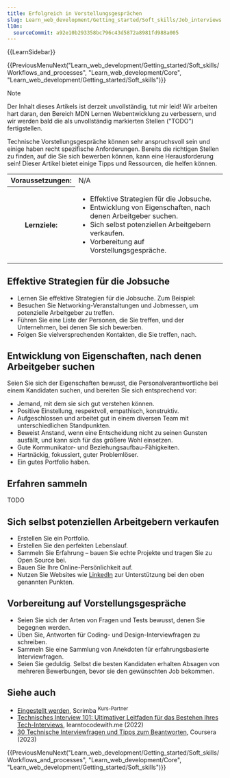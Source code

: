 ```yaml
---
title: Erfolgreich in Vorstellungsgesprächen
slug: Learn_web_development/Getting_started/Soft_skills/Job_interviews
l10n:
  sourceCommit: a92e10b293358bc796c43d5872a8981fd988a005
---
```


{{LearnSidebar}}

{{PreviousMenuNext("Learn_web_development/Getting_started/Soft_skills/Workflows_and_processes", "Learn_web_development/Core", "Learn_web_development/Getting_started/Soft_skills")}}

> [!NOTE]
> Der Inhalt dieses Artikels ist derzeit unvollständig, tut mir leid! Wir arbeiten hart daran, den Bereich MDN Lernen Webentwicklung zu verbessern, und wir werden bald die als unvollständig markierten Stellen ("TODO") fertigstellen.

Technische Vorstellungsgespräche können sehr anspruchsvoll sein und einige haben recht spezifische Anforderungen. Bereits die richtigen Stellen zu finden, auf die Sie sich bewerben können, kann eine Herausforderung sein! Dieser Artikel bietet einige Tipps und Ressourcen, die helfen können.

<table>
  <tbody>
    <tr>
      <th scope="row">Voraussetzungen:</th>
      <td>
        N/A
      </td>
    </tr>
    <tr>
      <th scope="row">Lernziele:</th>
      <td>
        <ul>
          <li>Effektive Strategien für die Jobsuche.</li>
          <li>Entwicklung von Eigenschaften, nach denen Arbeitgeber suchen.</li>
          <li>Sich selbst potenziellen Arbeitgebern verkaufen.</li>
          <li>Vorbereitung auf Vorstellungsgespräche.</li>
        </ul>
      </td>
    </tr>
  </tbody>
</table>

## Effektive Strategien für die Jobsuche

- Lernen Sie effektive Strategien für die Jobsuche. Zum Beispiel:
- Besuchen Sie Networking-Veranstaltungen und Jobmessen, um potenzielle Arbeitgeber zu treffen.
- Führen Sie eine Liste der Personen, die Sie treffen, und der Unternehmen, bei denen Sie sich bewerben.
- Folgen Sie vielversprechenden Kontakten, die Sie treffen, nach.

## Entwicklung von Eigenschaften, nach denen Arbeitgeber suchen

Seien Sie sich der Eigenschaften bewusst, die Personalverantwortliche bei einem Kandidaten suchen, und bereiten Sie sich entsprechend vor:

- Jemand, mit dem sie sich gut verstehen können.
- Positive Einstellung, respektvoll, empathisch, konstruktiv.
- Aufgeschlossen und arbeitet gut in einem diversen Team mit unterschiedlichen Standpunkten.
- Beweist Anstand, wenn eine Entscheidung nicht zu seinen Gunsten ausfällt, und kann sich für das größere Wohl einsetzen.
- Gute Kommunikator- und Beziehungsaufbau-Fähigkeiten.
- Hartnäckig, fokussiert, guter Problemlöser.
- Ein gutes Portfolio haben.

## Erfahren sammeln

TODO

## Sich selbst potenziellen Arbeitgebern verkaufen

- Erstellen Sie ein Portfolio.
- Erstellen Sie den perfekten Lebenslauf.
- Sammeln Sie Erfahrung – bauen Sie echte Projekte und tragen Sie zu Open Source bei.
- Bauen Sie Ihre Online-Persönlichkeit auf.
- Nutzen Sie Websites wie [LinkedIn](https://www.linkedin.com/) zur Unterstützung bei den oben genannten Punkten.

## Vorbereitung auf Vorstellungsgespräche

- Seien Sie sich der Arten von Fragen und Tests bewusst, denen Sie begegnen werden.
- Üben Sie, Antworten für Coding- und Design-Interviewfragen zu schreiben.
- Sammeln Sie eine Sammlung von Anekdoten für erfahrungsbasierte Interviewfragen.
- Seien Sie geduldig. Selbst die besten Kandidaten erhalten Absagen von mehreren Bewerbungen, bevor sie den gewünschten Job bekommen.

## Siehe auch

- [Eingestellt werden](https://v2.scrimba.com/the-frontend-developer-career-path-c0j/~0156?via=mdn), Scrimba <sup>Kurs-Partner</sup>
- [Technisches Interview 101: Ultimativer Leitfaden für das Bestehen Ihres Tech-Interviews](https://learntocodewith.me/posts/technical-interview/), learntocodewith.me (2022)
- [30 Technische Interviewfragen und Tipps zum Beantworten](https://www.coursera.org/articles/technical-interview-questions), Coursera (2023)

{{PreviousMenuNext("Learn_web_development/Getting_started/Soft_skills/Workflows_and_processes", "Learn_web_development/Core", "Learn_web_development/Getting_started/Soft_skills")}}
